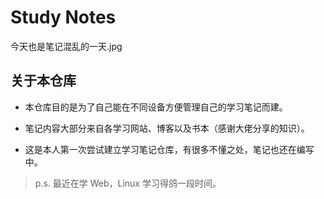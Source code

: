 # Study Notes

今天也是笔记混乱的一天.jpg

## 关于本仓库

- 本仓库目的是为了自己能在不同设备方便管理自己的学习笔记而建。

- 笔记内容大部分来自各学习网站、博客以及书本（感谢大佬分享的知识）。

- 这是本人第一次尝试建立学习笔记仓库，有很多不懂之处，笔记也还在编写中。

> p.s. 最近在学 Web，Linux 学习得鸽一段时间。 
